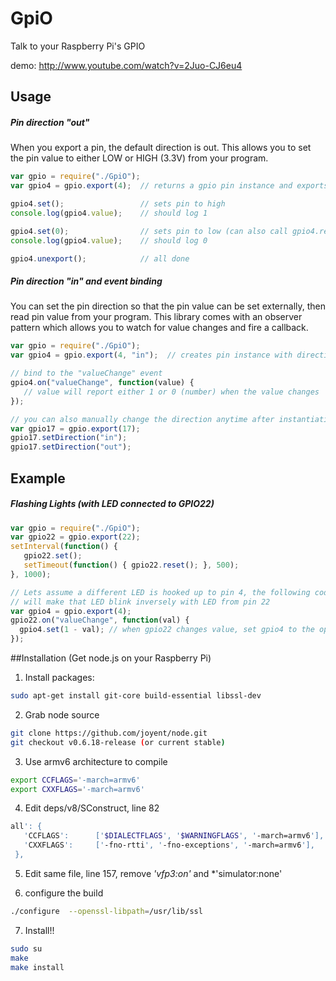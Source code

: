 GpiO
====
Talk to your Raspberry Pi's GPIO

demo: http://www.youtube.com/watch?v=2Juo-CJ6eu4

## Usage

##### Pin direction "out"
When you export a pin, the default direction is out. This allows you to set the pin 
value to either LOW or HIGH (3.3V) from your program.
```js
var gpio = require("./GpiO");
var gpio4 = gpio.export(4);  // returns a gpio pin instance and exports that pin

gpio4.set();                 // sets pin to high
console.log(gpio4.value);    // should log 1

gpio4.set(0);                // sets pin to low (can also call gpio4.reset()
console.log(gpio4.value);    // should log 0

gpio4.unexport();            // all done
```

##### Pin direction "in" and event binding
You can set the pin direction so that the pin value can be set externally, then 
read pin value from your program. This library comes with an observer pattern which
allows you to watch for value changes and fire a callback.
```js
var gpio = require("./GpiO");
var gpio4 = gpio.export(4, "in");  // creates pin instance with direction "in"

// bind to the "valueChange" event
gpio4.on("valueChange", function(value) {
   // value will report either 1 or 0 (number) when the value changes
});

// you can also manually change the direction anytime after instantiation
var gpio17 = gpio.export(17);
gpio17.setDirection("in");
gpio17.setDirection("out");
```

## Example
##### Flashing Lights (with LED connected to GPIO22)
```js
var gpio = require("./GpiO");
var gpio22 = gpio.export(22);
setInterval(function() {
   gpio22.set();
   setTimeout(function() { gpio22.reset(); }, 500);
}, 1000);

// Lets assume a different LED is hooked up to pin 4, the following code 
// will make that LED blink inversely with LED from pin 22 
var gpio4 = gpio.export(4);
gpio22.on("valueChange", function(val) {
  gpio4.set(1 - val); // when gpio22 changes value, set gpio4 to the opposite value
});
```


##Installation (Get node.js on your Raspberry Pi)
1. Install packages:
```bash
sudo apt-get install git-core build-essential libssl-dev
```

2. Grab node source
```bash
git clone https://github.com/joyent/node.git
git checkout v0.6.18-release (or current stable)
```

3. Use armv6 architecture to compile
```bash
export CCFLAGS='-march=armv6'
export CXXFLAGS='-march=armv6'
```

4. Edit deps/v8/SConstruct, line 82
```bash
all': {
   'CCFLAGS':      ['$DIALECTFLAGS', '$WARNINGFLAGS', '-march=armv6'],
   'CXXFLAGS':     ['-fno-rtti', '-fno-exceptions', '-march=armv6'],
 },
```

5. Edit same file, line 157, remove *'vfp3:on'* and *'simulator:none'

6. configure the build
```bash
./configure  --openssl-libpath=/usr/lib/ssl
```

7. Install!!
```bash
sudo su
make
make install
```
